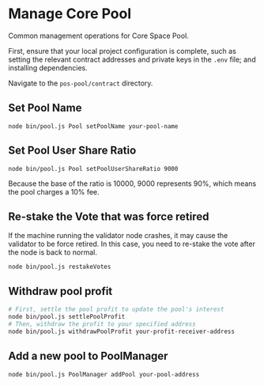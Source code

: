 # Manage Core Pool

Common management operations for Core Space Pool.

First, ensure that your local project configuration is complete, such as setting the relevant contract addresses and private keys in the `.env` file; and installing dependencies.

Navigate to the `pos-pool/contract` directory.

## Set Pool Name

```shell
node bin/pool.js Pool setPoolName your-pool-name
```

## Set Pool User Share Ratio

```shell
node bin/pool.js Pool setPoolUserShareRatio 9000
```

Because the base of the ratio is 10000, 9000 represents 90%, which means the pool charges a 10% fee.

## Re-stake the Vote that was force retired

If the machine running the validator node crashes, it may cause the validator to be force retired. In this case, you need to re-stake the vote after the node is back to normal.

```shell
node bin/pool.js restakeVotes
```

## Withdraw pool profit

```sh
# First, settle the pool profit to update the pool's interest
node bin/pool.js settlePoolProfit
# Then, withdraw the profit to your specified address
node bin/pool.js withdrawPoolProfit your-profit-receiver-address
```

## Add a new pool to PoolManager

```sh
node bin/pool.js PoolManager addPool your-pool-address
```